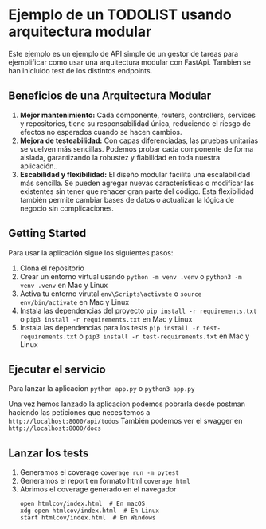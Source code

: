 # Ejemplo de un TODOLIST usando arquitectura modular
Este ejemplo es un ejemplo de API simple de un gestor de tareas para ejemplificar como usar una arquitectura modular con FastApi. Tambien se han inlcluido test de los distintos endpoints.

## Beneficios de una Arquitectura Modular
1. **Mejor mantenimiento:** Cada componente, routers, controllers, services y repositories, tiene su responsabilidad única, reduciendo el riesgo de efectos no esperados cuando se hacen cambios.
2. **Mejora de testeabilidad:** Con capas diferenciadas, las pruebas unitarias se vuelven más sencillas. Podemos probar cada componente de forma aislada, garantizando la robustez y fiabilidad en toda nuestra aplicación..
3. **Escabilidad y flexibilidad:** El diseño modular facilita una escalabilidad más sencilla. Se pueden agregar nuevas características o modificar las existentes sin tener que rehacer gran parte del código. Esta flexibilidad también permite cambiar bases de datos o actualizar la lógica de negocio sin complicaciones.

## Getting Started
Para usar la aplicación sigue los siguientes pasos:
1. Clona el repositorio 
2. Crear un entorno virtual usando `python -m venv .venv` o `python3 -m venv .venv` en Mac y Linux
3. Activa tu entorno virutal `env\Scripts\activate` o `source env/bin/activate` en Mac y Linux
4. Instala las dependencias del proyecto `pip install -r requirements.txt` o `pip3 install -r requirements.txt` en Mac y Linux
5. Instala las dependencias para los tests `pip install -r test-requirements.txt` o `pip3 install -r test-requirements.txt` en Mac y Linux

## Ejecutar el servicio
Para lanzar la aplicacion `python app.py` o `python3 app.py`

Una vez hemos lanzado la aplicacion podemos pobrarla desde postman haciendo las peticiones que necesitemos a `http://localhost:8000/api/todos`
También podemos ver el swagger en `http://localhost:8000/docs`

## Lanzar los tests
1. Generamos el coverage `coverage run -m pytest` 
2. Generamos el report en formato html `coverage html`
3. Abrimos el coverage generado en el navegador 
    ```
    open htmlcov/index.html  # En macOS
    xdg-open htmlcov/index.html  # En Linux
    start htmlcov/index.html  # En Windows
    ```
